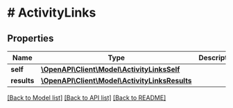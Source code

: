 # # ActivityLinks

## Properties

Name | Type | Description | Notes
------------ | ------------- | ------------- | -------------
**self** | [**\OpenAPI\Client\Model\ActivityLinksSelf**](ActivityLinksSelf.md) |  | [optional]
**results** | [**\OpenAPI\Client\Model\ActivityLinksResults**](ActivityLinksResults.md) |  | [optional]

[[Back to Model list]](../../README.md#models) [[Back to API list]](../../README.md#endpoints) [[Back to README]](../../README.md)
